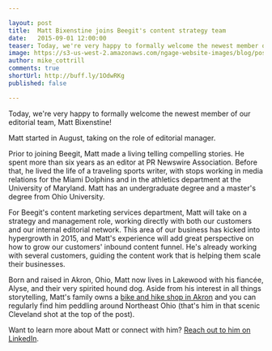 ```yaml
---

layout: post
title:  Matt Bixenstine joins Beegit's content strategy team
date:   2015-09-01 12:00:00
teaser: Today, we're very happy to formally welcome the newest member of our editorial team, Matt Bixenstine.
image: https://s3-us-west-2.amazonaws.com/ngage-website-images/blog/post-images/bixenstine-release.jpg
author: mike_cottrill
comments: true
shortUrl: http://buff.ly/1OdwRKg
published: false

---
```


Today, we're very happy to formally welcome the newest member of our editorial team, Matt Bixenstine!

Matt started in August, taking on the role of editorial manager.

Prior to joining Beegit, Matt made a living telling compelling stories. He spent more than six years as an editor at PR Newswire Association. Before that, he lived the life of a traveling sports writer, with stops working in media relations for the Miami Dolphins and in the athletics department at the University of Maryland. Matt has an undergraduate degree and a master's degree from Ohio University.

For Beegit's content marketing services department, Matt will take on a strategy and management role, working directly with both our customers and our internal editorial network. This area of our business has kicked into hypergrowth in 2015, and Matt's experience will add great perspective on how to grow our customers' inbound content funnel. He's already working with several customers, guiding the content work that is helping them scale their businesses.

Born and raised in Akron, Ohio, Matt now lives in Lakewood with his fiancée, Alyse, and their very spirited hound dog. Aside from his interest in all things storytelling, Matt's family owns a <a href="http://www.blimpcitybikeandhike.com/" target="_blank">bike and hike shop in Akron</a> and you can regularly find him peddling around Northeast Ohio (that's him in that scenic Cleveland shot at the top of the post).

Want to learn more about Matt or connect with him? <a href="https://www.linkedin.com/pub/matt-bixenstine/8/2b8/a5a" target="_blank">Reach out to him on LinkedIn</a>.
